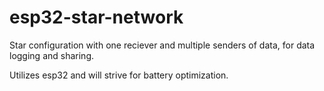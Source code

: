 # esp32-star-network
Star configuration with one reciever and multiple senders of data, for data logging and sharing.

Utilizes esp32 and will strive for battery optimization.

